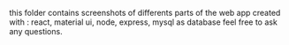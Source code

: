 this folder contains screenshots of differents parts of the web app
created with : react, material ui, node, express, mysql as database
feel free to ask any questions.
